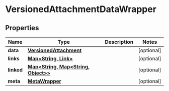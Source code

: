 
# VersionedAttachmentDataWrapper

## Properties
Name | Type | Description | Notes
------------ | ------------- | ------------- | -------------
**data** | [**VersionedAttachment**](VersionedAttachment.md) |  |  [optional]
**links** | [**Map&lt;String, Link&gt;**](Link.md) |  |  [optional]
**linked** | [**Map&lt;String, Map&lt;String, Object&gt;&gt;**](Map.md) |  |  [optional]
**meta** | [**MetaWrapper**](MetaWrapper.md) |  |  [optional]



